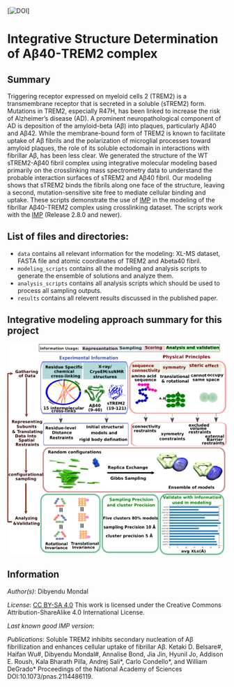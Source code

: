 [![DOI](10.5281/zenodo.5810572)]

# Integrative Structure Determination of Aβ40-TREM2 complex

## Summary
Triggering receptor expressed on myeloid cells 2 (TREM2) is a transmembrane receptor that is secreted in a soluble (sTREM2) form. Mutations in TREM2, especially R47H, has been linked to increase the risk of Alzheimer’s disease (AD). A prominent neuropathological component of AD is deposition of the amyloid-beta (Aβ) into plaques, particularly Aβ40 and Aβ42. While the membrane-bound form of TREM2 is known to facilitate uptake of Aβ fibrils and the polarization of microglial processes toward amyloid plaques, the role of its soluble ectodomain in interactions with fibrillar Aβ, has been less clear. We generated the structure of the WT sTREM2-Aβ40 fibril complex using integrative molecular modeling based primarily on the crosslinking mass spectrometry data to understand the probable interaction surfaces of sTREM2 and Aβ40 fibril. Our modeling shows that sTREM2 binds the fibrils along one face of the structure, leaving a second, mutation-sensitive site free to mediate cellular binding and uptake. 
These scripts demonstrate the use of [IMP](http://salilab.org/imp) in the modeling of the fibrillar Aβ40-TREM2 complex using crosslinking dataset. 
The scripts work with the [IMP](http://salilab.org/imp) (Release 2.8.0 and newer).

## List of files and directories:

- `data`   	 contains all relevant information for the modeling: XL-MS dataset, FASTA file and atomic coordinates of TREM2 and Abeta40 fibril.
- `modeling_scripts`	 contains all the modeling and analysis scripts to generate the ensemble of solutions and analyze them. 
- `analysis_scripts`	 contains all analysis scripts which should be used to process all sampling outputs.
- `results`	 contains all relevent results discussed in the published paper.

## Integrative modeling approach summary for this project
![](./Ab40TREM2.FourStages.T.png)

## Information

_Author(s)_: Dibyendu Mondal

_License_: [CC BY-SA 4.0](https://creativecommons.org/licenses/by-sa/4.0/) This work is licensed under the Creative Commons Attribution-ShareAlike 4.0 International License.

_Last known good IMP version_: 

_Publications_:
Soluble TREM2 inhibits secondary nucleation of Aβ fibrillization and enhances cellular uptake of fibrillar Aβ.
Ketaki D. Belsare#, Haifan Wu#, Dibyendu Mondal#, Annalise Bond, Jia Jin, Hyunil Jo, Addison E. Roush, Kala Bharath Pilla, Andrej Sali*, Carlo Condello*, and William DeGrado*
Proceedings of the National Academy of Sciences DOI:10.1073/pnas.2114486119.  

